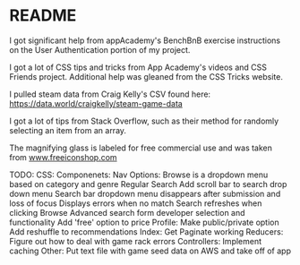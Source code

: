 # README

I got significant help from appAcademy's BenchBnB exercise instructions on the User Authentication portion of my project.

I got a lot of CSS tips and tricks from App Academy's videos and CSS Friends project.  Additional help was gleaned from the CSS Tricks website.

I pulled steam data from Craig Kelly's CSV found here: https://data.world/craigkelly/steam-game-data

I got a lot of tips from Stack Overflow, such as their method for randomly selecting an item from an array.

The magnifying glass is labeled for free commercial use and was taken from www.freeiconshop.com

TODO:
  CSS:
  Componenets:
    Nav Options:
      Browse is a dropdown menu based on category and genre
    Regular Search
      Add scroll bar to search drop down menu
      Search bar dropdown menu disappears after submission and loss of focus 
      Displays errors when no match
      Search refreshes when clicking Browse
    Advanced search form
      developer selection and functionality
      Add 'free' option to price
    Profile:
      Make public/private option
      Add reshuffle to recommendations
    Index:
      Get Paginate working
  Reducers:
    Figure out how to deal with game rack errors
  Controllers:
    Implement caching
  Other:
    Put text file with game seed data on AWS and take off of app

